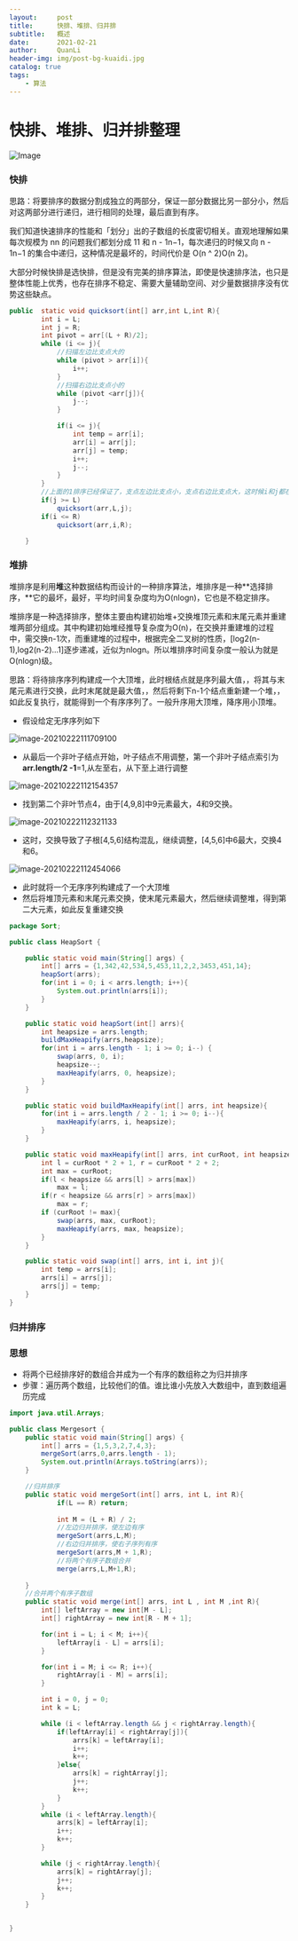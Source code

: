 ```yaml
---
layout:     post
title:      快排、堆排、归并排
subtitle:   概述
date:       2021-02-21
author:     QuanLi
header-img: img/post-bg-kuaidi.jpg
catalog: true
tags:
    - 算法
---
```


# 快排、堆排、归并排整理

![Image](C:\Users\ql\AppData\Local\Temp\Image.png)

### 快排

思路：将要排序的数据分割成独立的两部分，保证一部分数据比另一部分小，然后对这两部分进行递归，进行相同的处理，最后直到有序。

我们知道快速排序的性能和「划分」出的子数组的长度密切相关。直观地理解如果每次规模为 nn 的问题我们都划分成 11 和 n - 1n−1，每次递归的时候又向 n - 1n−1 的集合中递归，这种情况是最坏的，时间代价是 O(n ^ 2)O(n 
2)。

大部分时候快排是选快排，但是没有完美的排序算法，即使是快速排序法，也只是整体性能上优秀，也存在排序不稳定、需要大量辅助空间、对少量数据排序没有优势这些缺点。

~~~java
public  static void quicksort(int[] arr,int L,int R){
        int i = L;
        int j = R;
        int pivot = arr[(L + R)/2];
        while (i <= j){
            //扫描左边比支点大的
            while (pivot > arr[i]){
                i++;
            }
            //扫描右边比支点小的
            while (pivot <arr[j]){
                j--;
            }

            if(i <= j){
                int temp = arr[i];
                arr[i] = arr[j];
                arr[j] = temp;
                i++;
                j--;
            }
        }
		//上面的1排序已经保证了，支点左边比支点小，支点右边比支点大，这时候i和j都在支点处交汇
        if(j >= L)
            quicksort(arr,L,j);
        if(i <= R)
            quicksort(arr,i,R);

    }
~~~

### 堆排

​	堆排序是利用**堆**这种数据结构而设计的一种排序算法，堆排序是一种**选择排序，**它的最坏，最好，平均时间复杂度均为O(nlogn)，它也是不稳定排序。

​	堆排序是一种选择排序，整体主要由构建初始堆+交换堆顶元素和末尾元素并重建堆两部分组成。其中构建初始堆经推导复杂度为O(n)，在交换并重建堆的过程中，需交换n-1次，而重建堆的过程中，根据完全二叉树的性质，[log2(n-1),log2(n-2)...1]逐步递减，近似为nlogn。所以堆排序时间复杂度一般认为就是O(nlogn)级。

思路：将待排序序列构建成一个大顶堆，此时根结点就是序列最大值，，将其与末尾元素进行交换，此时末尾就是最大值，，然后将剩下n-1个结点重新建一个堆，，如此反复执行，就能得到一个有序序列了。一般升序用大顶堆，降序用小顶堆。

- 假设给定无序序列如下

![image-20210222111709100](C:\Users\ql\AppData\Roaming\Typora\typora-user-images\image-20210222111709100.png)

- 从最后一个非叶子结点开始，叶子结点不用调整，第一个非叶子结点索引为**arr.length/2 -1**=1,从左至右，从下至上进行调整

![image-20210222112154357](C:\Users\ql\AppData\Roaming\Typora\typora-user-images\image-20210222112154357.png)

- 找到第二个非叶节点4，由于[4,9,8]中9元素最大，4和9交换。

![image-20210222112321133](C:\Users\ql\AppData\Roaming\Typora\typora-user-images\image-20210222112321133.png)

- 这时，交换导致了子根[4,5,6]结构混乱，继续调整，[4,5,6]中6最大，交换4和6。

![image-20210222112454066](C:\Users\ql\AppData\Roaming\Typora\typora-user-images\image-20210222112454066.png)

- 此时就将一个无序序列构建成了一个大顶堆
- 然后将堆顶元素和末尾元素交换，使末尾元素最大，然后继续调整堆，得到第二大元素，如此反复重建交换

~~~java
package Sort;

public class HeapSort {

    public static void main(String[] args) {
        int[] arrs = {1,342,42,534,5,453,11,2,2,3453,451,14};
        heapSort(arrs);
        for(int i = 0; i < arrs.length; i++){
            System.out.println(arrs[i]);
        }
    }

    public static void heapSort(int[] arrs){
        int heapsize = arrs.length;
        buildMaxHeapify(arrs,heapsize);
        for(int i = arrs.length - 1; i >= 0; i--) {
            swap(arrs, 0, i);
            heapsize--;
            maxHeapify(arrs, 0, heapsize);
        }
    }

    public static void buildMaxHeapify(int[] arrs, int heapsize){
        for(int i = arrs.length / 2 - 1; i >= 0; i--){
            maxHeapify(arrs, i, heapsize);
        }
    }

    public static void maxHeapify(int[] arrs, int curRoot, int heapsize){
        int l = curRoot * 2 + 1, r = curRoot * 2 + 2;
        int max = curRoot;
        if(l < heapsize && arrs[l] > arrs[max])
            max = l;
        if(r < heapsize && arrs[r] > arrs[max])
            max = r;
        if (curRoot != max){
            swap(arrs, max, curRoot);
            maxHeapify(arrs, max, heapsize);
        }
    }

    public static void swap(int[] arrs, int i, int j){
        int temp = arrs[i];
        arrs[i] = arrs[j];
        arrs[j] = temp;
    }
}

~~~

### 归并排序

### 思想

- 将两个已经排序好的数组合并成为一个有序的数组称之为归并排序
- 步骤：遍历两个数组，比较他们的值。谁比谁小先放入大数组中，直到数组遍历完成

~~~java
import java.util.Arrays;

public class Mergesort {
    public static void main(String[] args) {
        int[] arrs = {1,5,3,2,7,4,3};
        mergeSort(arrs,0,arrs.length - 1);
        System.out.println(Arrays.toString(arrs));
    }

    //归并排序
    public static void mergeSort(int[] arrs, int L, int R){
        	if(L == R) return;
     
            int M = (L + R) / 2;
            //左边归并排序，使左边有序
            mergeSort(arrs,L,M);
            //右边归并排序，使右子序列有序
            mergeSort(arrs,M + 1,R);
            //将两个有序子数组合并
            merge(arrs,L,M+1,R);
        
    }
    //合并两个有序子数组
    public static void merge(int[] arrs, int L , int M ,int R){
        int[] leftArray = new int[M - L];
        int[] rightArray = new int[R - M + 1];

        for(int i = L; i < M; i++){
            leftArray[i - L] = arrs[i];
        }

        for(int i = M; i <= R; i++){
            rightArray[i - M] = arrs[i];
        }

        int i = 0, j = 0;
        int k = L;

        while (i < leftArray.length && j < rightArray.length){
            if(leftArray[i] < rightArray[j]){
                arrs[k] = leftArray[i];
                i++;
                k++;
            }else{
                arrs[k] = rightArray[j];
                j++;
                k++;
            }
        }
        while (i < leftArray.length){
            arrs[k] = leftArray[i];
            i++;
            k++;
        }

        while (j < rightArray.length){
            arrs[k] = rightArray[j];
            j++;
            k++;
        }
    }


}

~~~

